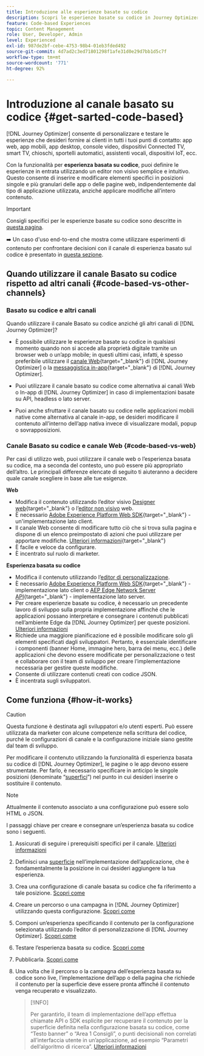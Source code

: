 ```yaml
---
title: Introduzione alle esperienze basate su codice
description: Scopri le esperienze basate su codice in Journey Optimizer
feature: Code-based Experiences
topic: Content Management
role: User, Developer, Admin
level: Experienced
exl-id: 987de2bf-cebe-4753-98b4-01eb3fded492
source-git-commit: 4d7ad2c3ed71801298f1afe31d0e29d7bb1d5c7f
workflow-type: tm+mt
source-wordcount: '771'
ht-degree: 92%

---
```


# Introduzione al canale basato su codice {#get-sarted-code-based}

[!DNL Journey Optimizer] consente di personalizzare e testare le esperienze che desideri fornire ai clienti in tutti i tuoi punti di contatto: app web, app mobili, app desktop, console video, dispositivi Connected TV, smart TV, chioschi, sportelli automatici, assistenti vocali, dispositivi IoT, ecc.

Con la funzionalità per **esperienza basata su codice**, puoi definire le esperienze in entrata utilizzando un editor non visivo semplice e intuitivo. Questo consente di inserire e modificare elementi specifici in posizioni singole e più granulari delle app o delle pagine web, indipendentemente dal tipo di applicazione utilizzata, anziché applicare modifiche all’intero contenuto.

<!--[!DNL Journey Optimizer] allows you to compose and deliver content on any inbound device in a developer-focused workflow. You can leverage all the personalization capabilities, and preview what will be published. The content can be static (images, text, JSON, HTML) or dynamic (offers, decisions, recommendations). You can also insert custom content actions in your omni-channel journeys.-->

>[!IMPORTANT]
>
>Consigli specifici per le esperienze basate su codice sono descritte in [questa pagina](code-based-prerequisites.md).


<!--Discover the detailed steps to create a code-based campaign in this video.-->

<!--[Learn how to create a code-based campaign in this video](#video)-->

➡️ Un caso d&#39;uso end-to-end che mostra come utilizzare esperimenti di contenuto per confrontare decisioni con il canale di esperienza basato sul codice è presentato in [questa sezione](../experience-decisioning/experience-decisioning-uc.md).

## Quando utilizzare il canale Basato su codice rispetto ad altri canali {#code-based-vs-other-channels}

### Basato su codice e altri canali

Quando utilizzare il canale Basato su codice anziché gli altri canali di [!DNL Journey Optimizer]?

* È possibile utilizzare le esperienze basate su codice in qualsiasi momento quando non si accede alla proprietà digitale tramite un browser web o un’app mobile; in questi ultimi casi, infatti, è spesso preferibile utilizzare il [canale Web](../web/get-started-web.md){target="_blank"} di [!DNL Journey Optimizer] o la [messaggistica in-app](../../rp_landing_pages/in-app-landing-page.md){target="_blank"} di [!DNL Journey Optimizer].

<!--* You can use the code-based channel as an alternative to the [!DNL Journey Optimizer] web channel if your website cannot be loaded into the [web designer](../web/web-visual-editor.md){target="_blank"} visual editor or if you cannot use the [browser extension](../web/web-prerequisites.md#visual-authoring-prerequisites){target="_blank"} that powers visual authoring for web channel.-->

* Puoi utilizzare il canale basato su codice come alternativa ai canali Web o In-app di [!DNL Journey Optimizer] in caso di implementazioni basate su API, headless o lato server.

* Puoi anche sfruttare il canale basato su codice nelle applicazioni mobili native come alternativa al canale in-app, se desideri modificare il contenuto all’interno dell’app nativa invece di visualizzare modali, popup o sovrapposizioni.

### Canale Basato su codice e canale Web {#code-based-vs-web}

Per casi di utilizzo web, puoi utilizzare il canale web o l’esperienza basata su codice, ma a seconda del contesto, uno può essere più appropriato dell’altro. Le principali differenze elencate di seguito ti aiuteranno a decidere quale canale scegliere in base alle tue esigenze.

**Web**

* Modifica il contenuto utilizzando l’editor visivo [Designer web](../web/web-visual-editor.md){target="_blank"} o l’[editor non visivo](../web/web-non-visual-editor.md) web.
* È necessario [Adobe Experience Platform Web SDK](https://experienceleague.adobe.com/docs/platform-learn/implement-web-sdk/overview.html?lang=it){target="_blank"} - un&#39;implementazione lato client.
  <!--* You need the [Adobe Experience Cloud Visual Editing Helper](https://chrome.google.com/webstore/detail/adobe-experience-cloud-vi/kgmjjkfjacffaebgpkpcllakjifppnca){target="_blank"} extension installed on your web browser. [Learn more](../web/web-prerequisites.md){target="_blank"}-->
* Il canale Web consente di modificare tutto ciò che si trova sulla pagina e dispone di un elenco preimpostato di azioni che puoi utilizzare per apportare modifiche. [Ulteriori informazioni](../web/web-visual-editor.md){target="_blank"}
* È facile e veloce da configurare.
* È incentrato sul ruolo di marketer.

**Esperienza basata su codice**

* Modifica il contenuto utilizzando l’[editor di personalizzazione](create-code-based.md#edit-code).
* È necessario [Adobe Experience Platform Web SDK](https://experienceleague.adobe.com/docs/platform-learn/implement-web-sdk/overview.html?lang=it){target="_blank"} - implementazione lato client o [AEP Edge Network Server API](https://experienceleague.adobe.com/docs/experience-platform/edge-network-server-api/data-collection/interactive-data-collection.html?lang=it){target="_blank"} - implementazione lato server.
* Per creare esperienze basate su codice, è necessario un precedente lavoro di sviluppo sulla propria implementazione affinché che le applicazioni possano interpretare e consegnare i contenuti pubblicati nell’ambiente Edge da [!DNL Journey Optimizer] per queste posizioni. [Ulteriori informazioni](code-based-surface.md)
* Richiede una maggiore pianificazione ed è possibile modificare solo gli elementi specificati dagli sviluppatori. Pertanto, è essenziale identificare i componenti (banner Home, immagine hero, barra dei menu, ecc.) delle applicazioni che devono essere modificate per personalizzazione o test e collaborare con il team di sviluppo per creare l’implementazione necessaria per gestire queste modifiche.
* Consente di utilizzare contenuti creati con codice JSON.
* È incentrata sugli sviluppatori.

## Come funziona {#how-it-works}

>[!CAUTION]
>
>Questa funzione è destinata agli sviluppatori e/o utenti esperti. Può essere utilizzata da marketer con alcune competenze nella scrittura del codice, purché le configurazioni di canale e la configurazione iniziale siano gestite dal team di sviluppo.

Per modificare il contenuto utilizzando la funzionalità di esperienza basata su codice di [!DNL Journey Optimizer], le pagine o le app devono essere strumentate. Per farlo, è necessario specificare in anticipo le singole posizioni (denominate “[superfici](code-based-surface.md)”) nel punto in cui desideri inserire o sostituire il contenuto.

>[!NOTE]
>
>Attualmente il contenuto associato a una configurazione può essere solo HTML o JSON.

I passaggi chiave per creare e consegnare un’esperienza basata su codice sono i seguenti.

1. Assicurati di seguire i prerequisiti specifici per il canale. [Ulteriori informazioni](code-based-prerequisites.md)

1. Definisci una [superficie](code-based-surface.md#surface-definition) nell’implementazione dell’applicazione, che è fondamentalmente la posizione in cui desideri aggiungere la tua esperienza.

1. Crea una configurazione di canale basata su codice che fa riferimento a tale posizione. [Scopri come](code-based-configuration.md#create-code-based-configuration)

1. Creare un percorso o una campagna in [!DNL Journey Optimizer] utilizzando questa configurazione. [Scopri come](create-code-based.md#create-code-based-campaign)

1. Componi un’esperienza specificando il contenuto per la configurazione selezionata utilizzando l’editor di personalizzazione di [!DNL Journey Optimizer]. [Scopri come](create-code-based.md#edit-code)

1. Testare l’esperienza basata su codice. [Scopri come](test-code-based.md)

1. Pubblicarla. [Scopri come](publish-code-based.md)

1. Una volta che il percorso o la campagna dell’esperienza basata su codice sono live, l’implementazione dell’app o della pagina che richiede il contenuto per la superficie deve essere pronta affinché il contenuto venga recuperato e visualizzato.

   >[!INFO]
   >
   >Per garantirlo, il team di implementazione dell’app effettua chiamate API o SDK esplicite per recuperare il contenuto per la superficie definita nella configurazione basata su codice, come “Testo banner” o “Area 1 Consigli”, o punti decisionali non correlati all’interfaccia utente in un’applicazione, ad esempio “Parametri dell’algoritmo di ricerca”. <!--In this case, the implementation team is responsible for rendering or otherwise interpreting and acting on the returned content.--> [Ulteriori informazioni](code-based-implementation-samples.md)

